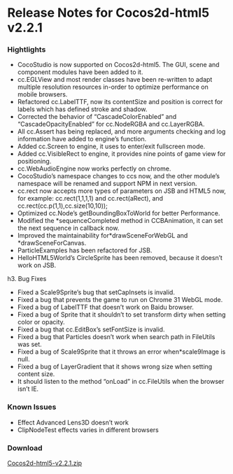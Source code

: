 Release Notes for Cocos2d-html5 v2.2.1
======================================

### Hightlights

* CocoStudio is now supported on Cocos2d-html5. The GUI, scene and component modules have been added to it.
* cc.EGLView and most render classes have been re-written to adapt multiple resolution resources in-order to optimize performance on mobile browsers.
* Refactored cc.LabelTTF, now its contentSize and position is correct for labels which has defined stroke and shadow.
* Corrected the behavior of “CascadeColorEnabled” and “CascadeOpacityEnabled” for cc.NodeRGBA and cc.LayerRGBA.
* All cc.Assert has being replaced, and more arguments checking and log information have added to engine’s function.
* Added cc.Screen to engine, it uses to enter/exit fullscreen mode.
* Added cc.VisibleRect to engine, it provides nine points of game view for positioning.
* cc.WebAudioEngine now works perfectly on chrome.
* CocoStudio’s namespace changes to ccs now, and the other module’s namespace will be renamed and support NPM in next version.
* cc.rect now accepts more types of parameters on JSB and HTML5 now, for example: cc.rect(1,1,1,1) and cc.rect(aRect), and cc.rect(cc.p(1,1),cc.size(10,10));
* Optimized cc.Node’s getBoundingBoxToWorld for better Performance.
* Modified the *sequenceCompleted method in CCBAnimation, it can set the next sequence in callback now.
* Improved the maintainability for*drawSceneForWebGL and *drawSceneForCanvas.
* ParticleExamples has been refactored for JSB.
* HelloHTML5World’s CircleSprite has been removed, because it doesn’t work on JSB.



h3. Bug Fixes
- Fixed a Scale9Sprite’s bug that setCapInsets is invalid.
- Fixed a bug that prevents the game to run on Chrome 31 WebGL mode.
- Fixed a bug of LabelTTF that doesn’t work on Baidu browser.
- Fixed a bug of Sprite that it shouldn’t to set transform dirty when setting color or opacity.
- Fixed a bug that cc.EditBox’s setFontSize is invalid.
- Fixed a bug that Particles doesn’t work when search path in FileUtils was set.
- Fixed a bug of Scale9Sprite that it throws an error when*scale9Image is null.
- Fixed a bug of LayerGradient that it shows wrong size when setting content size.
- It should listen to the method “onLoad” in cc.FileUtils when the browser isn’t IE.

### Known Issues

- Effect Advanced Lens3D doesn’t work
- ClipNodeTest effects varies in different browsers

### Download

[Cocos2d-html5-v2.2.1.zip](http://cdn.cocos2d-x.org/Cocos2d-html5-v2.2.1.zip)

